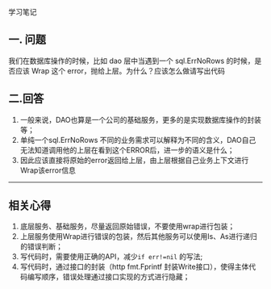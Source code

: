 学习笔记

## 一. 问题
我们在数据库操作的时候，比如 dao 层中当遇到一个 sql.ErrNoRows 的时候，是否应该 Wrap 这个 error，抛给上层。为什么？应该怎么做请写出代码

## 二.回答
1. 一般来说，DAO也算是一个公司的基础服务，更多的是实现数据库操作的封装等；
2. 单纯一个sql.ErrNoRows 不同的业务需求可以解释为不同的含义，DAO自己无法知道调用他的上层在看到这个ERROR后，进一步的语义是什么；
3. 因此应该直接将原始的error返回给上层，由上层根据自己业务上下文进行Wrap该error信息

-----

## 相关心得

1. 底层服务、基础服务，尽量返回原始错误，不要使用wrap进行包装；
2. 上层服务使用Wrap进行错误的包装，然后其他服务可以使用Is、As进行递归的错误判断；
3. 写代码时，需要使用正确的API，减少`if err!=nil` 的写法;
4. 写代码时，通过接口的封装（http fmt.Fprintf 封装Write接口），使得主体代码编写顺序，错误处理通过接口实现的方式进行隐藏；

